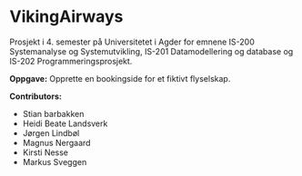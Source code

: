 # VikingAirways
Prosjekt i 4. semester på Universitetet i Agder for emnene IS-200 Systemanalyse og Systemutvikling, IS-201 Datamodellering og database og IS-202 Programmeringsprosjekt.

__Oppgave:__
Opprette en bookingside for et fiktivt flyselskap.


__Contributors:__
- Stian barbakken
- Heidi Beate Landsverk
- Jørgen Lindbøl
- Magnus Nergaard
- Kirsti Nesse
- Markus Sveggen
